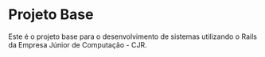 # Projeto Base

Este é o projeto base para o desenvolvimento de sistemas utilizando o Rails da Empresa Júnior de Computação - CJR.

